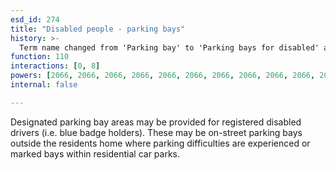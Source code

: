 ```yaml
---
esd_id: 274
title: "Disabled people - parking bays"
history: >-
  Term name changed from 'Parking bay' to 'Parking bays for disabled' and scope notes added in version 2.02. Term name changed from 'Parking bays for disabled' to 'Disabled people - parking bays' in version 3.00.
function: 110
interactions: [0, 8]
powers: [2066, 2066, 2066, 2066, 2066, 2066, 2066, 2066, 2066, 2066, 2066, 2066, 2066, 2066, 2066, 2066, 2066, 2066, 2066, 2066]
internal: false

---
```


Designated parking bay areas may be provided for registered disabled drivers (i.e. blue badge holders).  These may be on-street parking bays outside the residents home where parking difficulties are experienced or marked bays within residential car parks.

